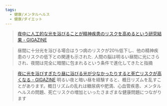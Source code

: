 ```yaml
---
tags:
  - 健康/メンタルヘルス
  - 健康/ダイエット
---
```

>[夜中に人工的な光を浴びることが精神疾患のリスクを高めるという研究結果 - GIGAZINE](https://gigazine.net/news/20231020-artificial-light-exposure/)

> 昼間に十分光を浴びる場合はうつ病のリスクが20％低下し、他の精神疾患のリスクの低下との関連も示された.
> 人間の脳は明るい昼間に光にさらされ、夜間は完全に暗闇に包まれるという条件で進化してきたと指摘


>[夜に光を浴びすぎたり昼に浴びる光が少なかったりすると死亡リスクが高くなる - GIGAZINE](https://gigazine.net/news/20241122-brighter-nights-darker-days-mortality-risk/)
>明るい夜と暗い昼を経験すると、概日リズムを乱すことがあります。概日リズムの乱れは糖尿病や肥満、心血管疾患、メンタルヘルスの問題、死亡リスクの増加といったさまざまな健康問題につながります


